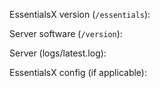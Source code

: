 <!---
If needed, you can paste your config and logs on https://gist.github.com and
include a link in your issue. Post separate problems in separate issues, as
this makes it easier to keep track of them. These top lines won't appear when
you create your issue, so make sure to put details at the bottom of the post.
-->

EssentialsX version (`/essentials`): 

Server software (`/version`): 

Server (logs/latest.log):

EssentialsX config (if applicable): 

